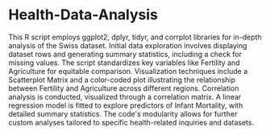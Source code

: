 # Health-Data-Analysis

This R script employs ggplot2, dplyr, tidyr, and corrplot libraries for in-depth analysis of the Swiss dataset. Initial data exploration involves displaying dataset rows and generating summary statistics, including a check for missing values. The script standardizes key variables like Fertility and Agriculture for equitable comparison. Visualization techniques include a Scatterplot Matrix and a color-coded plot illustrating the relationship between Fertility and Agriculture across different regions. Correlation analysis is conducted, visualized through a correlation matrix. A linear regression model is fitted to explore predictors of Infant Mortality, with detailed summary statistics. The code's modularity allows for further custom analyses tailored to specific health-related inquiries and datasets.
